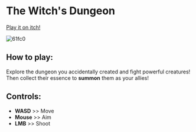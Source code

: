 # The Witch's Dungeon
  
[Play it on itch!](https://wadlothewizard.itch.io/the-witchs-basement)
  
![61fc0](https://github.com/ironcutter24/ludum-dare-55/assets/33135141/8150ecf7-b165-42f7-a32d-b4eeb4965b0d)
  
## How to play:
Explore the dungeon you accidentally created and fight powerful creatures!  
Then collect their essence to **summon** them as your allies!
  
## Controls:
- **WASD** >> Move
- **Mouse** >> Aim
- **LMB** >> Shoot
